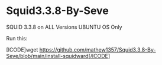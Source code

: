 # Squid3.3.8-By-Seve
SQUID 3.3.8 on ALL Versions UBUNTU OS Only

Run this: 

[ICODE]wget https://github.com/mathew1357/Squid3.3.8-By-Seve/blob/main/install-squidward[/ICODE]
